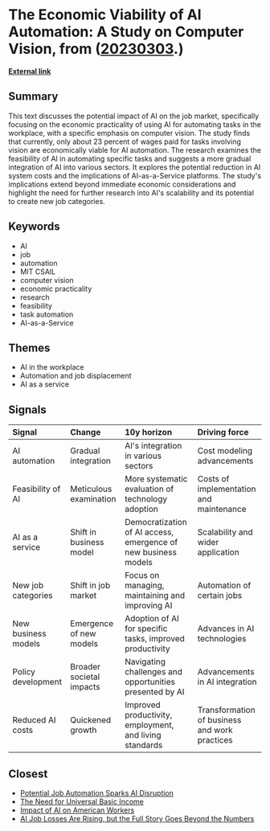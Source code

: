 # __The Economic Viability of AI Automation: A Study on Computer Vision__, from ([20230303](https://kghosh.substack.com/p/20230303).)

__[External link](https://www.csail.mit.edu/news/rethinking-ais-impact-mit-csail-study-reveals-economic-limits-job-automation?utm_medium=newsletter)__



## Summary

This text discusses the potential impact of AI on the job market, specifically focusing on the economic practicality of using AI for automating tasks in the workplace, with a specific emphasis on computer vision. The study finds that currently, only about 23 percent of wages paid for tasks involving vision are economically viable for AI automation. The research examines the feasibility of AI in automating specific tasks and suggests a more gradual integration of AI into various sectors. It explores the potential reduction in AI system costs and the implications of AI-as-a-Service platforms. The study's implications extend beyond immediate economic considerations and highlight the need for further research into AI's scalability and its potential to create new job categories.

## Keywords

* AI
* job
* automation
* MIT CSAIL
* computer vision
* economic practicality
* research
* feasibility
* task automation
* AI-as-a-Service

## Themes

* AI in the workplace
* Automation and job displacement
* AI as a service

## Signals

| Signal              | Change                   | 10y horizon                                                    | Driving force                                 |
|:--------------------|:-------------------------|:---------------------------------------------------------------|:----------------------------------------------|
| AI automation       | Gradual integration      | AI's integration in various sectors                            | Cost modeling advancements                    |
| Feasibility of AI   | Meticulous examination   | More systematic evaluation of technology adoption              | Costs of implementation and maintenance       |
| AI as a service     | Shift in business model  | Democratization of AI access, emergence of new business models | Scalability and wider application             |
| New job categories  | Shift in job market      | Focus on managing, maintaining and improving AI                | Automation of certain jobs                    |
| New business models | Emergence of new models  | Adoption of AI for specific tasks, improved productivity       | Advances in AI technologies                   |
| Policy development  | Broader societal impacts | Navigating challenges and opportunities presented by AI        | Advancements in AI integration                |
| Reduced AI costs    | Quickened growth         | Improved productivity, employment, and living standards        | Transformation of business and work practices |

## Closest

* [Potential Job Automation Sparks AI Disruption](8bf628f811052831ab699f75caeb0205)
* [The Need for Universal Basic Income](550efa34f0d3da2d8dc49d97f98859d9)
* [Impact of AI on American Workers](293548cd25437541d9a043d6f9e07d47)
* [AI Job Losses Are Rising, but the Full Story Goes Beyond the Numbers](b0e031972e42be984d1309170155800e)
